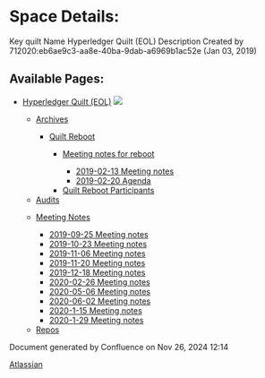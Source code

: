 # Space Details:

Key quilt Name Hyperledger Quilt (EOL) Description Created by 712020:eb6ae9c3-aa8e-40ba-9dab-a6969b1ac52e (Jan 03, 2019)

## Available Pages:

- [Hyperledger Quilt (EOL)](22446088.html) ![](images/icons/contenttypes/home_page_16.png)
  
  - [Archives](Archives_22447258.html)
    
    - [Quilt Reboot](Quilt-Reboot_22446685.html)
      
      - [Meeting notes for reboot](Meeting-notes-for-reboot_22447266.html)
        
        - [2019-02-13 Meeting notes](2019-02-13-Meeting-notes_22446695.html)
        
        <!--THE END-->
        
        - [2019-02-20 Agenda](2019-02-20-Agenda_22447288.html)
      
      <!--THE END-->
      
      - [Quilt Reboot Participants](Quilt-Reboot-Participants_22447261.html)
  
  <!--THE END-->
  
  - [Audits](Audits_22446703.html)
  
  <!--THE END-->
  
  - [Meeting Notes](Meeting-Notes_22447301.html)
    
    - [2019-09-25 Meeting notes](2019-09-25-Meeting-notes_22446729.html)
    
    <!--THE END-->
    
    - [2019-10-23 Meeting notes](2019-10-23-Meeting-notes_22446711.html)
    
    <!--THE END-->
    
    - [2019-11-06 Meeting notes](2019-11-06-Meeting-notes_22446741.html)
    
    <!--THE END-->
    
    - [2019-11-20 Meeting notes](2019-11-20-Meeting-notes_22446755.html)
    
    <!--THE END-->
    
    - [2019-12-18 Meeting notes](2019-12-18-Meeting-notes_22446773.html)
    
    <!--THE END-->
    
    - [2020-02-26 Meeting notes](2020-02-26-Meeting-notes_22446825.html)
    
    <!--THE END-->
    
    - [2020-05-06 Meeting notes](2020-05-06-Meeting-notes_22446847.html)
    
    <!--THE END-->
    
    - [2020-06-02 Meeting notes](2020-06-02-Meeting-notes_22446863.html)
    
    <!--THE END-->
    
    - [2020-1-15 Meeting notes](2020-1-15-Meeting-notes_22446789.html)
    
    <!--THE END-->
    
    - [2020-1-29 Meeting notes](2020-1-29-Meeting-notes_22446805.html)
  
  <!--THE END-->
  
  - [Repos](Repos_22446699.html)

Document generated by Confluence on Nov 26, 2024 12:14

[Atlassian](http://www.atlassian.com/)

